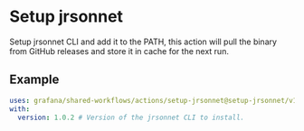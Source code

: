 # Setup jrsonnet

Setup jrsonnet CLI and add it to the PATH, this action will pull the binary from GitHub releases and store it in cache for the next run.

## Example

<!-- x-release-please-start-version -->

```yaml
uses: grafana/shared-workflows/actions/setup-jrsonnet@setup-jrsonnet/v1.0.2
with:
  version: 1.0.2 # Version of the jrsonnet CLI to install.
```

<!-- x-release-please-end-version -->
